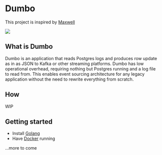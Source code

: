 # Dumbo

This project is inspired by [Maxwell](https://github.com/zendesk/maxwell)

![](https://media.giphy.com/media/Mgs7NWPOdsj9m/giphy.gif)

## What is Dumbo

Dumbo is an application that reads Postgres logs and produces row update as in as JSON to Kafka or other streaming platforms. Dumbo has low operational overhead, requiring nothing but Postgres running and a log file to read from. This enables event sourcing architecture for any legacy application without the need to rewrite everything from scratch.

## How

WIP

## Getting started

- Install [Golang](https://golang.org/)
- Have [Docker](https://www.docker.com/) running

...more to come